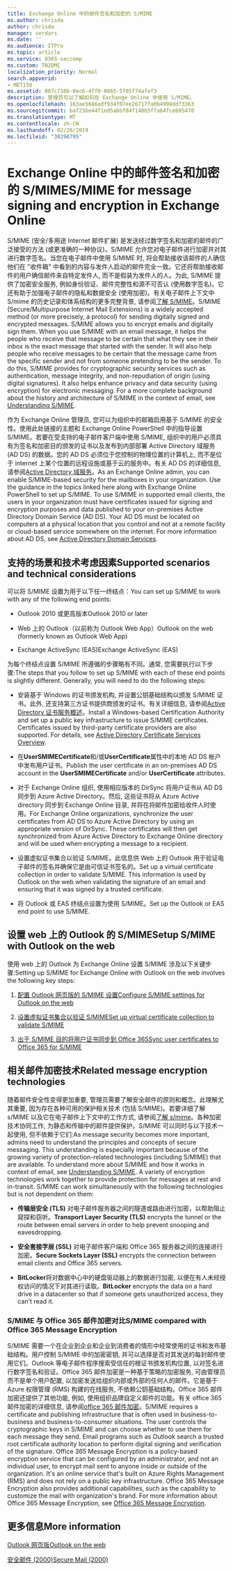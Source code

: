 ```yaml
---
title: Exchange Online 中的邮件签名和加密的 S/MIME
ms.author: chrisda
author: chrisda
manager: serdars
ms.date: ''
ms.audience: ITPro
ms.topic: article
ms.service: O365-seccomp
ms.custom: TN2DMC
localization_priority: Normal
search.appverid:
- MET150
ms.assetid: 887c710b-0ec6-4ff0-8065-5f05f74afef3
description: 管理员可以了解如何在 Exchange Online 中使用 S/MIME。
ms.openlocfilehash: 163ae5686adf934f07ee26717fa0b4998ddf3363
ms.sourcegitcommit: baf23be44f1ed5abbf84f140b5ffa64fce605478
ms.translationtype: MT
ms.contentlocale: zh-CN
ms.lasthandoff: 02/26/2019
ms.locfileid: "30296795"
---
```

# <a name="smime-for-message-signing-and-encryption-in-exchange-online"></a><span data-ttu-id="f8e77-103">Exchange Online 中的邮件签名和加密的 S/MIME</span><span class="sxs-lookup"><span data-stu-id="f8e77-103">S/MIME for message signing and encryption in Exchange Online</span></span>

<span data-ttu-id="f8e77-p101">S/MIME (安全/多用途 Internet 邮件扩展) 是发送经过数字签名和加密的邮件的广泛接受的方法 (或更准确的一种协议)。S/MIME 允许您对电子邮件进行加密并对其进行数字签名。当您在电子邮件中使用 S/MIME 时, 将会帮助接收该邮件的人确信他们在 "收件箱" 中看到的内容与发件人启动的邮件完全一致。它还将帮助接收邮件的用户确信邮件来自特定发件人, 而不是假装为发件人的人。为此, S/MIME 提供了加密安全服务, 例如身份验证、邮件完整性和源不可否认 (使用数字签名)。它还有助于加强电子邮件的隐私和数据安全 (使用加密)。有关电子邮件上下文中 S/mime 的历史记录和体系结构的更多完整背景, 请参阅[了解 S/MIME](https://go.microsoft.com/fwlink/?LinkID=393948)。</span><span class="sxs-lookup"><span data-stu-id="f8e77-p101">S/MIME (Secure/Multipurpose Internet Mail Extensions) is a widely accepted method (or more precisely, a protocol) for sending digitally signed and encrypted messages. S/MIME allows you to encrypt emails and digitally sign them. When you use S/MIME with an email message, it helps the people who receive that message to be certain that what they see in their inbox is the exact message that started with the sender. It will also help people who receive messages to be certain that the message came from the specific sender and not from someone pretending to be the sender. To do this, S/MIME provides for cryptographic security services such as authentication, message integrity, and non-repudiation of origin (using digital signatures). It also helps enhance privacy and data security (using encryption) for electronic messaging. For a more complete background about the history and architecture of S/MIME in the context of email, see [Understanding S/MIME](https://go.microsoft.com/fwlink/?LinkID=393948).</span></span>

<span data-ttu-id="f8e77-p102">作为 Exchange Online 管理员, 您可以为组织中的邮箱启用基于 S/MIME 的安全性。使用此处链接的主题和 Exchange Online PowerShell 中的指导设置 S/MIME。若要在受支持的电子邮件客户端中使用 S/MIME, 组织中的用户必须具有为签名和加密目的颁发的证书以及发布到内部部署 Active Directory 域服务 (AD DS) 的数据。您的 AD DS 必须位于您控制的物理位置的计算机上, 而不是位于 internet 上某个位置的远程设施或基于云的服务中。有关 AD DS 的详细信息, 请参阅[Active Directory 域服务](https://go.microsoft.com/fwlink/?LinkID=394064)。</span><span class="sxs-lookup"><span data-stu-id="f8e77-p102">As an Exchange Online admin, you can enable S/MIME-based security for the mailboxes in your organization. Use the guidance in the topics linked here along with Exchange Online PowerShell to set up S/MIME. To use S/MIME in supported email clients, the users in your organization must have certificates issued for signing and encryption purposes and data published to your on-premises Active Directory Domain Service (AD DS). Your AD DS must be located on computers at a physical location that you control and not at a remote facility or cloud-based service somewhere on the internet. For more information about AD DS, see [Active Directory Domain Services](https://go.microsoft.com/fwlink/?LinkID=394064).</span></span>

## <a name="supported-scenarios-and-technical-considerations"></a><span data-ttu-id="f8e77-116">支持的场景和技术考虑因素</span><span class="sxs-lookup"><span data-stu-id="f8e77-116">Supported scenarios and technical considerations</span></span>

<span data-ttu-id="f8e77-117">可以将 S/MIME 设置为用于以下任一终结点：</span><span class="sxs-lookup"><span data-stu-id="f8e77-117">You can set up S/MIME to work with any of the following end points:</span></span>

- <span data-ttu-id="f8e77-118">Outlook 2010 或更高版本</span><span class="sxs-lookup"><span data-stu-id="f8e77-118">Outlook 2010 or later</span></span>

- <span data-ttu-id="f8e77-119">Web 上的 Outlook（以前称为 Outlook Web App）</span><span class="sxs-lookup"><span data-stu-id="f8e77-119">Outlook on the web (formerly known as Outlook Web App)</span></span>

- <span data-ttu-id="f8e77-120">Exchange ActiveSync (EAS)</span><span class="sxs-lookup"><span data-stu-id="f8e77-120">Exchange ActiveSync (EAS)</span></span>

<span data-ttu-id="f8e77-p103">为每个终结点设置 S/MIME 所遵循的步骤略有不同。通常, 您需要执行以下步骤:</span><span class="sxs-lookup"><span data-stu-id="f8e77-p103">The steps that you follow to set up S/MIME with each of these end points is slightly different. Generally, you will need to do the following steps:</span></span>

- <span data-ttu-id="f8e77-p104">安装基于 Windows 的证书颁发机构, 并设置公钥基础结构以颁发 S/MIME 证书。此外, 还支持第三方证书提供商颁发的证书。有关详细信息, 请参阅[Active Directory 证书服务概述](https://technet.microsoft.com/library/hh831740.aspx)。</span><span class="sxs-lookup"><span data-stu-id="f8e77-p104">Install a Windows-based Certification Authority and set up a public key infrastructure to issue S/MIME certificates. Certificates issued by third-party certificate providers are also supported. For details, see [Active Directory Certificate Services Overview](https://technet.microsoft.com/library/hh831740.aspx).</span></span>

- <span data-ttu-id="f8e77-126">在**UserSMIMECertificate**和/或**UserCertificate**属性中的本地 AD DS 帐户中发布用户证书。</span><span class="sxs-lookup"><span data-stu-id="f8e77-126">Publish the user certificate in an on-premises AD DS account in the **UserSMIMECertificate** and/or **UserCertificate** attributes.</span></span>

- <span data-ttu-id="f8e77-p105">对于 Exchange Online 组织, 使用相应版本的 DirSync 将用户证书从 AD DS 同步到 Azure Active Directory。然后, 这些证书将从 Azure Active directory 同步到 Exchange Online 目录, 并将在将邮件加密给收件人时使用。</span><span class="sxs-lookup"><span data-stu-id="f8e77-p105">For Exchange Online organizations, synchronize the user certificates from AD DS to Azure Active Directory by using an appropriate version of DirSync. These certificates will then get synchronized from Azure Active Directory to Exchange Online directory and will be used when encrypting a message to a recipient.</span></span>

- <span data-ttu-id="f8e77-p106">设置虚拟证书集合以验证 S/MIME。此信息供 Web 上的 Outlook 用于验证电子邮件的签名并确保它是由可信证书签名的。</span><span class="sxs-lookup"><span data-stu-id="f8e77-p106">Set up a virtual certificate collection in order to validate S/MIME. This information is used by Outlook on the web when validating the signature of an email and ensuring that it was signed by a trusted certificate.</span></span>

- <span data-ttu-id="f8e77-131">将 Outlook 或 EAS 终结点设置为使用 S/MIME。</span><span class="sxs-lookup"><span data-stu-id="f8e77-131">Set up the Outlook or EAS end point to use S/MIME.</span></span>

## <a name="setup-smime-with-outlook-on-the-web"></a><span data-ttu-id="f8e77-132">设置 web 上的 Outlook 的 S/MIME</span><span class="sxs-lookup"><span data-stu-id="f8e77-132">Setup S/MIME with Outlook on the web</span></span>

<span data-ttu-id="f8e77-133">使用 web 上的 Outlook 为 Exchange Online 设置 S/MIME 涉及以下关键步骤:</span><span class="sxs-lookup"><span data-stu-id="f8e77-133">Setting up S/MIME for Exchange Online with Outlook on the web involves the following key steps:</span></span>

1. [<span data-ttu-id="f8e77-134">配置 Outlook 网页版的 S/MIME 设置</span><span class="sxs-lookup"><span data-stu-id="f8e77-134">Configure S/MIME settings for Outlook on the web</span></span>](configure-s-mime-settings-for-outlook-web-app.md)

2. [<span data-ttu-id="f8e77-135">设置虚拟证书集合以验证 S/MIME</span><span class="sxs-lookup"><span data-stu-id="f8e77-135">Set up virtual certificate collection to validate S/MIME</span></span>](set-up-virtual-certificate-collection-to-validate-s-mime.md)

3. [<span data-ttu-id="f8e77-136">出于 S/MIME 目的将用户证书同步到 Office 365</span><span class="sxs-lookup"><span data-stu-id="f8e77-136">Sync user certificates to Office 365 for S/MIME</span></span>](sync-user-certificates-to-office-365-for-s-mime.md)

## <a name="related-message-encryption-technologies"></a><span data-ttu-id="f8e77-137">相关邮件加密技术</span><span class="sxs-lookup"><span data-stu-id="f8e77-137">Related message encryption technologies</span></span>

<span data-ttu-id="f8e77-p107">随着邮件安全性变得更加重要, 管理员需要了解安全邮件的原则和概念。此理解尤其重要, 因为存在各种可用的保护相关技术 (包括 S/MIME)。若要详细了解 s/MIME 以及它在电子邮件上下文中的工作方式, 请参阅[了解 s/mime](https://go.microsoft.com/fwlink/?LinkID=393948)。各种加密技术协同工作, 为静态和传输中的邮件提供保护。S/MIME 可以同时与以下技术一起使用, 但不依赖于它们:</span><span class="sxs-lookup"><span data-stu-id="f8e77-p107">As message security becomes more important, admins need to understand the principles and concepts of secure messaging. This understanding is especially important because of the growing variety of protection-related technologies (including S/MIME) that are available. To understand more about S/MIME and how it works in context of email, see [Understanding S/MIME](https://go.microsoft.com/fwlink/?LinkID=393948). A variety of encryption technologies work together to provide protection for messages at rest and in-transit. S/MIME can work simultaneously with the following technologies but is not dependent on them:</span></span>

- <span data-ttu-id="f8e77-143">**传输层安全 (TLS)** 对电子邮件服务器之间的隧道或路由进行加密，以帮助阻止窥探和窃听。</span><span class="sxs-lookup"><span data-stu-id="f8e77-143">**Transport Layer Security (TLS)** encrypts the tunnel or the route between email servers in order to help prevent snooping and eavesdropping.</span></span>

- <span data-ttu-id="f8e77-144">**安全套接字层 (SSL)** 对电子邮件客户端和 Office 365 服务器之间的连接进行加密。</span><span class="sxs-lookup"><span data-stu-id="f8e77-144">**Secure Sockets Layer (SSL)** encrypts the connection between email clients and Office 365 servers.</span></span>

- <span data-ttu-id="f8e77-145">**BitLocker**将对数据中心中的硬盘驱动器上的数据进行加密, 以便在有人未经授权访问的情况下对其进行读取。</span><span class="sxs-lookup"><span data-stu-id="f8e77-145">**BitLocker** encrypts the data on a hard drive in a datacenter so that if someone gets unauthorized access, they can't read it.</span></span>

### <a name="smime-compared-with-office-365-message-encryption"></a><span data-ttu-id="f8e77-146">S/MIME 与 Office 365 邮件加密对比</span><span class="sxs-lookup"><span data-stu-id="f8e77-146">S/MIME compared with Office 365 Message Encryption</span></span>

<span data-ttu-id="f8e77-p108">S/MIME 需要一个在企业到企业和企业到消费者的情形中经常使用的证书和发布基础结构。用户控制 S/MIME 中的加密密钥, 并可以选择是否对其发送的每封邮件使用它们。Outlook 等电子邮件程序搜索受信任的根证书颁发机构位置, 以对签名进行数字签名和验证。Office 365 邮件加密是一种基于策略的加密服务, 可由管理员而不是单个用户配置, 以加密发送给组织内部或外部的任何人的邮件。它是基于 Azure 权限管理 (RMS) 构建的在线服务, 不依赖公钥基础结构。Office 365 邮件加密还提供了其他功能, 例如, 使用组织品牌自定义邮件的功能。有关 office 365 邮件加密的详细信息, 请参阅[office 365 邮件加密](https://go.microsoft.com/fwlink/?LinkID=392525)。</span><span class="sxs-lookup"><span data-stu-id="f8e77-p108">S/MIME requires a certificate and publishing infrastructure that is often used in business-to-business and business-to-consumer situations. The user controls the cryptographic keys in S/MIME and can choose whether to use them for each message they send. Email programs such as Outlook search a trusted root certificate authority location to perform digital signing and verification of the signature. Office 365 Message Encryption is a policy-based encryption service that can be configured by an administrator, and not an individual user, to encrypt mail sent to anyone inside or outside of the organization. It's an online service that's built on Azure Rights Management (RMS) and does not rely on a public key infrastructure. Office 365 Message Encryption also provides additional capabilities, such as the capability to customize the mail with organization's brand. For more information about Office 365 Message Encryption, see [Office 365 Message Encryption](https://go.microsoft.com/fwlink/?LinkID=392525).</span></span>

## <a name="more-information"></a><span data-ttu-id="f8e77-154">更多信息</span><span class="sxs-lookup"><span data-stu-id="f8e77-154">More information</span></span>

[<span data-ttu-id="f8e77-155">Outlook 网页版</span><span class="sxs-lookup"><span data-stu-id="f8e77-155">Outlook on the web</span></span>](http://technet.microsoft.com/library/3814b665-01e8-4881-9a44-163f14789ee4.aspx)

[<span data-ttu-id="f8e77-156">安全邮件 (2000)</span><span class="sxs-lookup"><span data-stu-id="f8e77-156">Secure Mail (2000)</span></span>](https://technet.microsoft.com/en-us/library/cc962043.aspx)
